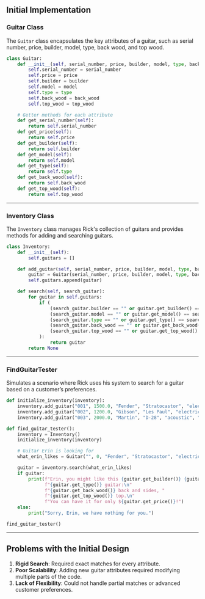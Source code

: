 
## Initial Implementation  

### **Guitar Class**  
The `Guitar` class encapsulates the key attributes of a guitar, such as serial number, price, builder, model, type, back wood, and top wood.  

```python
class Guitar:
    def __init__(self, serial_number, price, builder, model, type, back_wood, top_wood):
        self.serial_number = serial_number
        self.price = price
        self.builder = builder
        self.model = model
        self.type = type
        self.back_wood = back_wood
        self.top_wood = top_wood

    # Getter methods for each attribute
    def get_serial_number(self):
        return self.serial_number
    def get_price(self):
        return self.price
    def get_builder(self):
        return self.builder
    def get_model(self):
        return self.model
    def get_type(self):
        return self.type
    def get_back_wood(self):
        return self.back_wood
    def get_top_wood(self):
        return self.top_wood
```

---

### **Inventory Class**  
The `Inventory` class manages Rick's collection of guitars and provides methods for adding and searching guitars.  

```python
class Inventory:
    def __init__(self):
        self.guitars = []

    def add_guitar(self, serial_number, price, builder, model, type, back_wood, top_wood):
        guitar = Guitar(serial_number, price, builder, model, type, back_wood, top_wood)
        self.guitars.append(guitar)

    def search(self, search_guitar):
        for guitar in self.guitars:
            if (
                (search_guitar.builder == "" or guitar.get_builder() == search_guitar.builder) and
                (search_guitar.model == "" or guitar.get_model() == search_guitar.model) and
                (search_guitar.type == "" or guitar.get_type() == search_guitar.type) and
                (search_guitar.back_wood == "" or guitar.get_back_wood() == search_guitar.back_wood) and
                (search_guitar.top_wood == "" or guitar.get_top_wood() == search_guitar.top_wood)
            ):
                return guitar
        return None
```

---

### **FindGuitarTester**  
Simulates a scenario where Rick uses his system to search for a guitar based on a customer’s preferences.  

```python
def initialize_inventory(inventory):
    inventory.add_guitar("001", 1500.0, "Fender", "Stratocastor", "electric", "Alder", "Alder")
    inventory.add_guitar("002", 1200.0, "Gibson", "Les Paul", "electric", "Mahogany", "Maple")
    inventory.add_guitar("003", 2000.0, "Martin", "D-28", "acoustic", "Rosewood", "Spruce")

def find_guitar_tester():
    inventory = Inventory()
    initialize_inventory(inventory)

    # Guitar Erin is looking for
    what_erin_likes = Guitar("", 0, "Fender", "Stratocastor", "electric", "Alder", "Alder")

    guitar = inventory.search(what_erin_likes)
    if guitar:
        print(f"Erin, you might like this {guitar.get_builder()} {guitar.get_model()} "
              f"{guitar.get_type()} guitar:\n"
              f"{guitar.get_back_wood()} back and sides, "
              f"{guitar.get_top_wood()} top.\n"
              f"You can have it for only ${guitar.get_price()}!")
    else:
        print("Sorry, Erin, we have nothing for you.")

find_guitar_tester()
```

---

## Problems with the Initial Design  
1. **Rigid Search**: Required exact matches for every attribute.  
2. **Poor Scalability**: Adding new guitar attributes required modifying multiple parts of the code.  
3. **Lack of Flexibility**: Could not handle partial matches or advanced customer preferences.  



